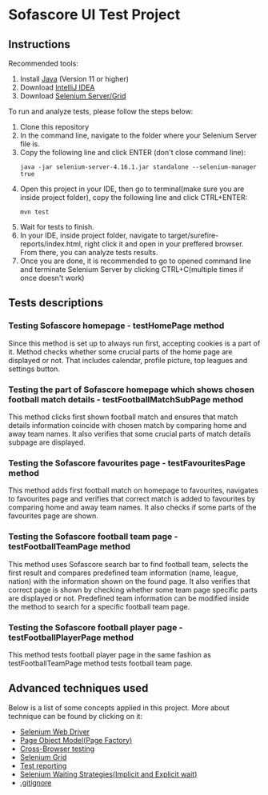 # Sofascore UI Test Project

## Instructions
Recommended tools:
<ol>
  <li>Install <a href="https://www.oracle.com/java/technologies/downloads/" target=”_blank”>Java</a> (Version 11 or higher)</li>
  <li>Download <a href="https://www.jetbrains.com/idea/" target=”_blank”>IntelliJ IDEA</a></li>
  <li>Download <a href="https://github.com/SeleniumHQ/selenium/releases/download/selenium-4.16.0/selenium-server-4.16.1.jar" target=”_blank”>Selenium Server/Grid</a></li>
</ol>
To run and analyze tests, please follow the steps below:
<ol>
  <li>Clone this repository</li>
  <li>In the command line, navigate to the folder where your Selenium Server file is.</li>
  <li>Copy the following line and click ENTER (don't close command line):</li>
  
  ```
  java -jar selenium-server-4.16.1.jar standalone --selenium-manager true
  ```

  <li>Open this project in your IDE, then go to terminal(make sure you are inside project folder), copy the following line and click CTRL+ENTER:</li>

  ```
  mvn test
  ```

 <li>Wait for tests to finish.</li>
 <li>In your IDE, inside project folder, navigate to target/surefire-reports/index.html, right click it and open in your preffered browser. From there, you can analyze tests results.</li>
 <li>Once you are done, it is recommended to go to opened command line and terminate Selenium Server by clicking CTRL+C(multiple times if once doesn't work)</li>
</ol>

## Tests descriptions

### Testing Sofascore homepage - testHomePage method
Since this method is set up to always run first, accepting cookies is a part of it. Method checks whether some crucial parts of the home page are displayed or not. That includes calendar, profile picture, top leagues and settings button.

### Testing the part of Sofascore homepage which shows chosen football match details - testFootballMatchSubPage method
This method clicks first shown football match and ensures that match details information coincide with chosen match by comparing home and away team names. It also verifies that some crucial parts of match details subpage are displayed.

### Testing the Sofascore favourites page - testFavouritesPage method
This method adds first football match on homepage to favourites, navigates to favourites page and verifies that correct match is added to favourites by comparing home and away team names. It also checks if some parts of the favourites page are shown.

### Testing the Sofascore football team page - testFootballTeamPage method
This method uses Sofascore search bar to find football team, selects the first result and compares predefined team information (name, league, nation) with the information shown on the found page. It also verifies that correct page is shown by checking whether some team page specific parts are displayed or not. Predefined team information can be modified inside the method to search for a specific football team page.

### Testing the Sofascore football player page - testFootballPlayerPage method
This method tests football player page in the same fashion as testFootballTeamPage method tests football team page.

## Advanced techniques used
Below is a list of some concepts applied in this project. More about technique can be found by clicking on it:
<ul>
  <li><a href="https://www.selenium.dev/documentation/webdriver/" target=”_blank”>Selenium Web Driver</a></li>
  <li><a href="https://www.browserstack.com/guide/page-object-model-in-selenium" target=”_blank”>Page Object Model(Page Factory)</a></li>
  <li><a href="https://www.browserstack.com/guide/cross-browser-testing-in-selenium" target=”_blank”>Cross-Browser testing</a></li>
  <li><a href="https://www.selenium.dev/documentation/grid/" target=”_blank”>Selenium Grid</a></li>
  <li><a href="https://maven.apache.org/surefire/maven-surefire-report-plugin/usage.html" target=”_blank”>Test reporting</a></li>
  <li><a href="https://www.selenium.dev/documentation/webdriver/waits/" target=”_blank”>Selenium Waiting Strategies(Implicit and Explicit wait)</a></li>
  <li><a href="https://git-scm.com/docs/gitignore" target=”_blank”>.gitignore</a></li>
</ul>

